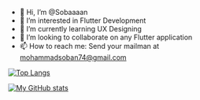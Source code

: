 - 👋 Hi, I’m @Sobaaaan
- 👀 I’m interested in Flutter Development
- 🌱 I’m currently learning UX Designing
- 💞️ I’m looking to collaborate on any Flutter application
- 📫 How to reach me: Send your mailman at mohammadsoban74@gmail.com

<!---
Sobaaaan/Sobaaaan is a ✨ special ✨ repository because its `README.md` (this file) appears on your GitHub profile.
You can click the Preview link to take a look at your changes.
--->


[![Top Langs](https://github-readme-stats.vercel.app/api/top-langs/?username=sobaaaan&layout=compact&theme=dracula)](https://github.com/sobaaaan/github-readme-stats)


[![My GitHub stats](https://github-readme-stats.vercel.app/api?username=sobaaaan&layout=compact&theme=dracula)](https://github.com/sobaaaan/github-readme-stats)
